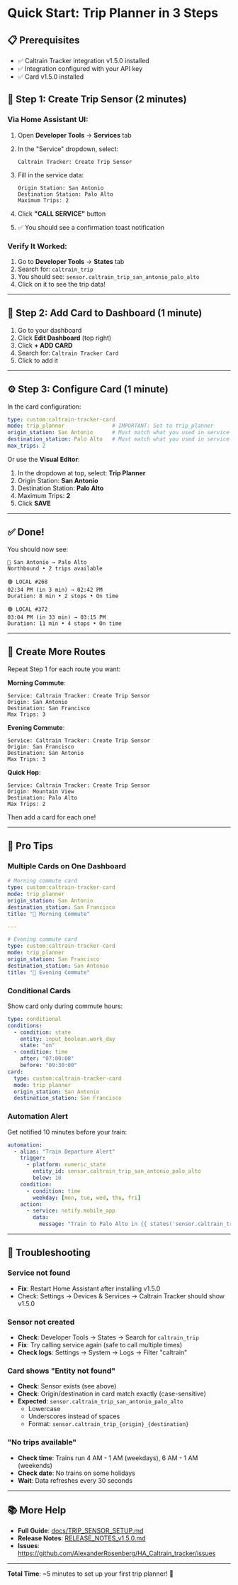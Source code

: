 # Quick Start: Trip Planner in 3 Steps

## 📋 Prerequisites
- ✅ Caltrain Tracker integration v1.5.0 installed
- ✅ Integration configured with your API key
- ✅ Card v1.5.0 installed

## 🚀 Step 1: Create Trip Sensor (2 minutes)

### Via Home Assistant UI:

1. Open **Developer Tools** → **Services** tab

2. In the "Service" dropdown, select:
   ```
   Caltrain Tracker: Create Trip Sensor
   ```

3. Fill in the service data:
   ```
   Origin Station: San Antonio
   Destination Station: Palo Alto
   Maximum Trips: 2
   ```

4. Click **"CALL SERVICE"** button

5. ✅ You should see a confirmation toast notification

### Verify It Worked:

1. Go to **Developer Tools** → **States** tab
2. Search for: `caltrain_trip`
3. You should see: `sensor.caltrain_trip_san_antonio_palo_alto`
4. Click on it to see the trip data!

---

## 🎴 Step 2: Add Card to Dashboard (1 minute)

1. Go to your dashboard
2. Click **Edit Dashboard** (top right)
3. Click **+ ADD CARD**
4. Search for: `Caltrain Tracker Card`
5. Click to add it

---

## ⚙️ Step 3: Configure Card (1 minute)

In the card configuration:

```yaml
type: custom:caltrain-tracker-card
mode: trip_planner               # IMPORTANT: Set to trip_planner
origin_station: San Antonio      # Must match what you used in service
destination_station: Palo Alto   # Must match what you used in service
max_trips: 2
```

Or use the **Visual Editor**:
1. In the dropdown at top, select: **Trip Planner**
2. Origin Station: **San Antonio**
3. Destination Station: **Palo Alto**
4. Maximum Trips: **2**
5. Click **SAVE**

---

## ✅ Done!

You should now see:

```
🚆 San Antonio → Palo Alto
Northbound • 2 trips available

🟢 LOCAL #268
02:34 PM (in 3 min) → 02:42 PM
Duration: 8 min • 2 stops • On time

🟢 LOCAL #372
03:04 PM (in 33 min) → 03:15 PM  
Duration: 11 min • 4 stops • On time
```

---

## 🔁 Create More Routes

Repeat Step 1 for each route you want:

**Morning Commute**:
```
Service: Caltrain Tracker: Create Trip Sensor
Origin: San Antonio
Destination: San Francisco
Max Trips: 3
```

**Evening Commute**:
```
Service: Caltrain Tracker: Create Trip Sensor
Origin: San Francisco
Destination: San Antonio
Max Trips: 3
```

**Quick Hop**:
```
Service: Caltrain Tracker: Create Trip Sensor
Origin: Mountain View
Destination: Palo Alto
Max Trips: 2
```

Then add a card for each one!

---

## 📱 Pro Tips

### Multiple Cards on One Dashboard
```yaml
# Morning commute card
type: custom:caltrain-tracker-card
mode: trip_planner
origin_station: San Antonio
destination_station: San Francisco
title: "🌅 Morning Commute"

---

# Evening commute card
type: custom:caltrain-tracker-card
mode: trip_planner
origin_station: San Francisco
destination_station: San Antonio
title: "🌆 Evening Commute"
```

### Conditional Cards
Show card only during commute hours:

```yaml
type: conditional
conditions:
  - condition: state
    entity: input_boolean.work_day
    state: "on"
  - condition: time
    after: "07:00:00"
    before: "09:30:00"
card:
  type: custom:caltrain-tracker-card
  mode: trip_planner
  origin_station: San Antonio
  destination_station: San Francisco
```

### Automation Alert
Get notified 10 minutes before your train:

```yaml
automation:
  - alias: "Train Departure Alert"
    trigger:
      - platform: numeric_state
        entity_id: sensor.caltrain_trip_san_antonio_palo_alto
        below: 10
    condition:
      - condition: time
        weekday: [mon, tue, wed, thu, fri]
    action:
      - service: notify.mobile_app
        data:
          message: "Train to Palo Alto in {{ states('sensor.caltrain_trip_san_antonio_palo_alto') }} minutes!"
```

---

## 🐛 Troubleshooting

### Service not found
- **Fix**: Restart Home Assistant after installing v1.5.0
- Check: Settings → Devices & Services → Caltrain Tracker should show v1.5.0

### Sensor not created
- **Check**: Developer Tools → States → Search for `caltrain_trip`
- **Fix**: Try calling service again (safe to call multiple times)
- **Check logs**: Settings → System → Logs → Filter "caltrain"

### Card shows "Entity not found"
- **Check**: Sensor exists (see above)
- **Check**: Origin/destination in card match exactly (case-sensitive)
- **Expected**: `sensor.caltrain_trip_san_antonio_palo_alto`
  - Lowercase
  - Underscores instead of spaces
  - Format: `sensor.caltrain_trip_{origin}_{destination}`

### "No trips available"
- **Check time**: Trains run 4 AM - 1 AM (weekdays), 6 AM - 1 AM (weekends)
- **Check date**: No trains on some holidays
- **Wait**: Data refreshes every 30 seconds

---

## 📚 More Help

- **Full Guide**: [docs/TRIP_SENSOR_SETUP.md](docs/TRIP_SENSOR_SETUP.md)
- **Release Notes**: [RELEASE_NOTES_v1.5.0.md](RELEASE_NOTES_v1.5.0.md)
- **Issues**: https://github.com/AlexanderRosenberg/HA_Caltrain_tracker/issues

---

**Total Time**: ~5 minutes to set up your first trip planner! 🎉
